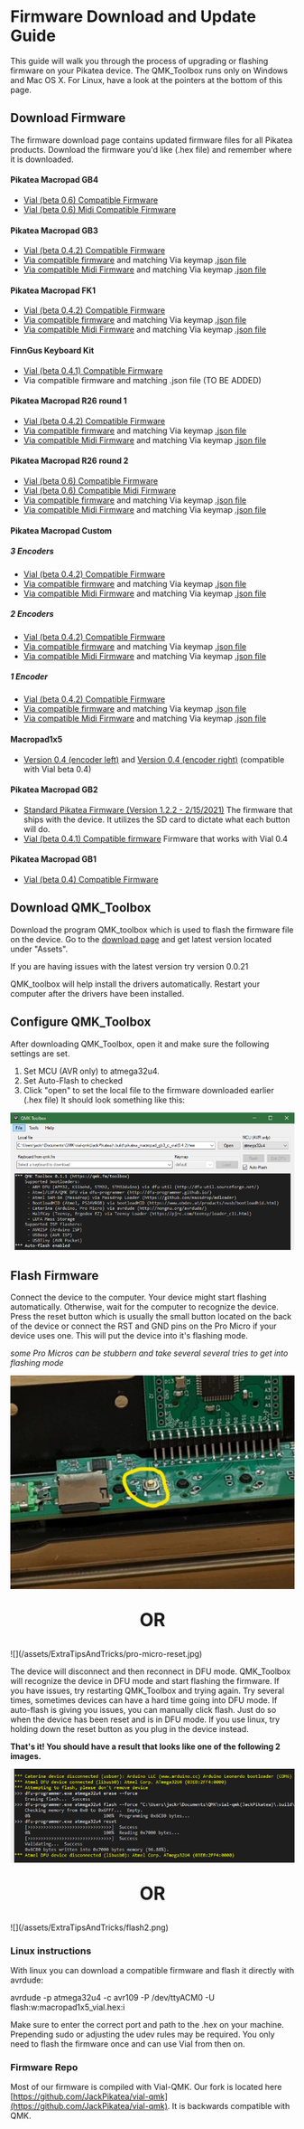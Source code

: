 # Firmware Download and Update Guide
This guide will walk you through the process of upgrading or flashing firmware on your Pikatea device. The QMK_Toolbox runs only on Windows and Mac OS X. For Linux, have a look at the pointers at the bottom of this page.

<!-- TODO video guide on flashing your device -->

## Download Firmware
The firmware download page contains updated firmware files for all Pikatea products. Download the firmware you'd like (.hex file) and remember where it is downloaded.

#### Pikatea Macropad GB4
- [Vial (beta 0.6) Compatible Firmware](https://www.mediafire.com/file/hhywhyv13pwchni/pikatea_pikatea_macropad_gb4_vial.hex/file)
- [Vial (beta 0.6) Midi Compatible Firmware](https://www.mediafire.com/file/qti1ehsb6iius1j/pikatea_pikatea_macropad_gb4_vial_midi.hex/file)

#### Pikatea Macropad GB3
- [Vial (beta 0.4.2) Compatible Firmware](https://www.mediafire.com/file/qp7iv42ndt82j77/pikatea_macropad_gb3_c_vial%25280.4.2%2529.hex/file)
- [Via compatible firmware](https://www.mediafire.com/file/w3eq5uyhw1z9a55/pikatea_pikatea_macropad_gb3_via.hex/file) and matching Via keymap [.json file](https://www.mediafire.com/file/dynezbd0hl76s46/gb3via.json/file)
- [Via compatible Midi Firmware](https://www.mediafire.com/file/ky7gorzadk9vgjw/pikatea_pikatea_macropad_gb3_midi.hex/file) and matching Via keymap [.json file](https://www.mediafire.com/file/dynezbd0hl76s46/gb3via.json/file)

#### Pikatea Macropad FK1
- [Vial (beta 0.4.2) Compatible Firmware](https://www.mediafire.com/file/k3an8jcda7b9u1p/pikatea_macropad_fk1_b_vial%25280.4.1%2529.hex/file)
- [Via compatible firmware](https://www.mediafire.com/file/8p503n4ccsd9ktf/pikatea_pikatea_macropad_fk1_via.hex/file) and matching Via keymap [.json file](https://www.mediafire.com/file/wjmfuljjswm08ru/fk1via.json/file)
- [Via compatible Midi Firmware](https://www.mediafire.com/file/h5arxiksxeah9ki/pikatea_pikatea_macropad_fk1_midi.hex/file) and matching Via keymap [.json file](https://www.mediafire.com/file/wjmfuljjswm08ru/fk1via.json/file)

#### FinnGus Keyboard Kit
- [Vial (beta 0.4.1) Compatible Firmware](https://www.mediafire.com/file/glirj4nxkplk4p2/pikatea_finn_gus_via%25280.4%2529.hex/file)
- Via compatible firmware and matching .json file (TO BE ADDED)

#### Pikatea Macropad R26 round 1
- [Vial (beta 0.4.2) Compatible Firmware](https://www.mediafire.com/file/6a12z4t1fccxczm/pikatea_pikatea_macropad_r26_kit_a_vial%25280.4.2%2529.hex/file)
- [Via compatible firmware](https://www.mediafire.com/file/ww77r84p4b2wmfa/pikatea_pikatea_macropad_r26_via.hex/file) and matching Via keymap [.json file](https://www.mediafire.com/file/un5pd2espkymt6y/r26via.json/file)
- [Via compatible Midi Firmware](https://www.mediafire.com/file/igfm2b38lyr88ey/pikatea_pikatea_macropad_r26_midi.hex/file) and matching Via keymap [.json file](https://www.mediafire.com/file/un5pd2espkymt6y/r26via.json/file)

#### Pikatea Macropad R26 round 2
- [Vial (beta 0.6) Compatible Firmware](https://www.mediafire.com/file/0c33t4x21htjjcv/pikatea_pikatea_macropad_r26_%2528round_2%2529_kit_vial.hex/file)
- [Vial (beta 0.6) Compatible Midi Firmware](https://www.mediafire.com/file/fvosvru20qnce6e/pikatea_pikatea_macropad_r26_round_2%2529_kit_vial_midi.hex/file)
- [Via compatible firmware](https://www.mediafire.com/file/68ev548838ynsm1/pikatea_pikatea_macropad_r26_%2528round_2%2529_kit_via.hex/file) and matching Via keymap [.json file](https://www.mediafire.com/file/fbdl6jgn06rjgh2/r26r2via.json/file)
- [Via compatible Midi Firmware](https://www.mediafire.com/file/jpeosmg4ugfvqwu/pikatea_pikatea_macropad_r26_%2528round_2%2529_kit_via_midi.hex/file) and matching Via keymap [.json file](https://www.mediafire.com/file/fbdl6jgn06rjgh2/r26r2via.json/file)

#### Pikatea Macropad Custom
##### 3 Encoders
- [Vial (beta 0.4.2) Compatible Firmware](https://www.mediafire.com/file/72frgl4di1ct079/pikatea_pikatea_macropad_custom_3_encoder_vial%25280.5.2%2529.hex/file)
- [Via compatible firmware](https://www.mediafire.com/file/yupq52dz8q5hfbk/pikatea_pikatea_macropad_custom_3_encoder_via.hex/file) and matching Via keymap [.json file](https://www.mediafire.com/file/sdr819r3oeii2c4/custom3via.json/file)
- [Via compatible Midi Firmware](https://www.mediafire.com/file/k05w6y3cqklm0ci/pikatea_pikatea_macropad_custom_3_encoder_midi.hex/file) and matching Via keymap [.json file](https://www.mediafire.com/file/sdr819r3oeii2c4/custom3via.json/file)
##### 2 Encoders
- [Vial (beta 0.4.2) Compatible Firmware](https://www.mediafire.com/file/cheqafy0epmetqc/pikatea_pikatea_macropad_custom_2_encoder_vial%25280.5.2%2529.hex/file)
- [Via compatible firmware]() and matching Via keymap [.json file]()
- [Via compatible Midi Firmware]() and matching Via keymap [.json file]()
##### 1 Encoder
- [Vial (beta 0.4.2) Compatible Firmware](https://www.mediafire.com/file/7b1uc6m04bxyk81/pikatea_pikatea_macropad_custom_1_encoder_vial%25280.5.2%2529.hex/file)
- [Via compatible firmware]() and matching Via keymap [.json file]()
- [Via compatible Midi Firmware]() and matching Via keymap [.json file]()

#### Macropad1x5
- [Version 0.4 (encoder left)](https://www.mediafire.com/file/jdh4rx5e19usfcq/macropad1x5_rev1_vial%25280.4%2529.hex/file) and [Version 0.4 (encoder right)](https://www.mediafire.com/file/b9mnj5y3pgnff4z/macropad1x5_rev1_vial%25280.4%2529_flipped.hex/file) (compatible with Vial beta 0.4)

#### Pikatea Macropad GB2
- [Standard Pikatea Firmware (Version 1.2.2 - 2/15/2021)](https://www.mediafire.com/file/ixdowfvxu5u9arz/Pikatea_Macropad_GB2_1.2.2b.hex/file) The firmware that ships with the device. It utilizes the SD card to dictate what each button will do.
- [Vial (beta 0.4.1) Compatible firmware](https://www.mediafire.com/file/7jfv6a17mhp7sou/pikatea_macropad_gb2_b_vial%25280.4.1%2529.hex/file) Firmware that works with Vial 0.4

#### Pikatea Macropad GB1
- [Vial (beta 0.4) Compatible Firmware](https://www.mediafire.com/file/gtfzovxh4sm5yal/pikatea_pikatea_macropad_gb1_via%25280.4%2529.hex/file)

## Download QMK_Toolbox
Download the program QMK_toolbox which is used to flash the firmware file on the device. Go to the [download page](https://github.com/qmk/qmk_toolbox/releases) and get latest version located under "Assets".

If you are having issues with the latest version try version 0.0.21

QMK_toolbox will help install the drivers automatically. Restart your computer after the drivers have been installed.

## Configure QMK_Toolbox
After downloading QMK_Toolbox, open it and make sure the following settings are set.
1. Set MCU (AVR only) to atmega32u4. 
2. Set Auto-Flash to checked
3. Click "open" to set the local file to the firmware downloaded earlier (.hex file)
It should look something like this:

![](/assets/ExtraTipsAndTricks/qmk_toolbox.png)

## Flash Firmware
Connect the device to the computer. Your device might start flashing automatically. Otherwise, wait for the computer to recognize the device. Press the reset button which is usually the small button located on the back of the device or connect the RST and GND pins on the Pro Micro if your device uses one. This will put the device into it's flashing mode.

*some Pro Micros can be stubbern and take several several tries to get into flashing mode*

![](/assets/ExtraTipsAndTricks/gb3_reset.webp)
<p style="font-size: 2rem; font-weight: bold; text-align: center;">OR</p>
![](/assets/ExtraTipsAndTricks/pro-micro-reset.jpg)


The device will disconnect and then reconnect in DFU mode. QMK_Toolbox will recognize the device in DFU mode and start flashing the firmware. If you have issues, try restarting QMK_Toolbox and trying again. Try several times, sometimes devices can have a hard time going into DFU mode. If auto-flash is giving you issues, you can manually click flash. Just do so when the device has been reset and is in DFU mode. If you use linux, try holding down the reset button as you plug in the device instead.

**That's it! You should have a result that looks like one of the following 2 images.**

![](/assets/ExtraTipsAndTricks/flash1.png)
<p style="font-size: 2rem; font-weight: bold; text-align: center;">OR</p>
![](/assets/ExtraTipsAndTricks/flash2.png)


### Linux instructions
With linux you can download a compatible firmware and flash it directly with avrdude: 

avrdude -p atmega32u4 -c avr109 -P /dev/ttyACM0 -U flash:w:macropad1x5_vial.hex:i

Make sure to enter the correct port and path to the .hex on your machine. Prepending sudo or adjusting the udev rules may be required. You only need to flash the firmware once and can use Vial from then on.

### Firmware Repo
Most of our firmware is compiled with Vial-QMK. Our fork is located here [https://github.com/JackPikatea/vial-qmk](https://github.com/JackPikatea/vial-qmk). It is backwards compatible with QMK.

<Footer/>
